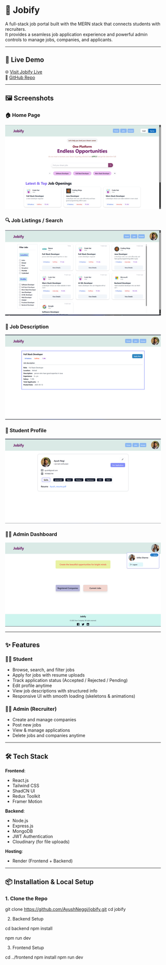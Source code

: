 # 💼 Jobify

A full-stack job portal built with the MERN stack that connects students with recruiters.  
It provides a seamless job application experience and powerful admin controls to manage jobs, companies, and applicants.

---

## 🚀 Live Demo

🌐 [Visit Jobify Live](https://jobify-4pp2.onrender.com/)  
📁 [GitHub Repo](https://github.com/AyushNeggi/jobify)

---

## 🖼️ Screenshots

### 🏠 Home Page  
![Home](screenshots/home.png)

### 🔍 Job Listings / Search  
![Browse](screenshots/browse.png)

### 📄 Job Description  
![Job Description](screenshots/jobdescription.png)

### 👤 Student Profile  
![Student Profile](screenshots/profile.png)

### 👨‍💼 Admin Dashboard  
![Admin](screenshots/adminpage.png)


---

## ✨ Features

### 👨‍🎓 Student
- Browse, search, and filter jobs
- Apply for jobs with resume uploads
- Track application status (Accepted / Rejected / Pending)
- Edit profile anytime
- View job descriptions with structured info
- Responsive UI with smooth loading (skeletons & animations)

### 👩‍💼 Admin (Recruiter)
- Create and manage companies
- Post new jobs
- View & manage applications
- Delete jobs and companies anytime

---

## 🛠️ Tech Stack

**Frontend**:
- React.js
- Tailwind CSS
- ShadCN UI
- Redux Toolkit
- Framer Motion

**Backend**:
- Node.js
- Express.js
- MongoDB
- JWT Authentication
- Cloudinary (for file uploads)

**Hosting**:
- Render (Frontend + Backend)

---

## 📦 Installation & Local Setup

### 1. Clone the Repo

git clone https://github.com/AyushNeggi/jobify.git
cd jobify

2. Backend Setup

cd backend
npm install

npm run dev

3. Frontend Setup

cd ../frontend
npm install
npm run dev
